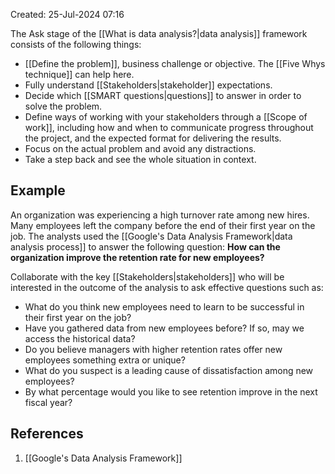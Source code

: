 Created: 25-Jul-2024 07:16

The Ask stage of the [[What is data analysis?|data analysis]] framework consists of the following things:

* [[Define the problem]], business challenge or objective. The [[Five Whys technique]] can help here.
* Fully understand [[Stakeholders|stakeholder]] expectations.
* Decide which [[SMART questions|questions]] to answer in order to solve the problem.
* Define ways of working with your stakeholders through a [[Scope of work]], including how and when to communicate progress throughout the project, and the expected format for delivering the results.
* Focus on the actual problem and avoid any distractions.
* Take a step back and see the whole situation in context.
## Example
An organization was experiencing a high turnover rate among new hires. Many employees left the company before the end of their first year on the job. The analysts used the [[Google's Data Analysis Framework|data analysis process]] to answer the following question: **How can the organization improve the retention rate for new employees?**

Collaborate with the key [[Stakeholders|stakeholders]] who will be interested in the outcome of the analysis to ask effective questions such as:

* What do you think new employees need to learn to be successful in their first year on the job?
* Have you gathered data from new employees before? If so, may we access the historical data?
* Do you believe managers with higher retention rates offer new employees something extra or unique?
* What do you suspect is a leading cause of dissatisfaction among new employees?
* By what percentage would you like to see retention improve in the next fiscal year?

## References
1. [[Google's Data Analysis Framework]]
